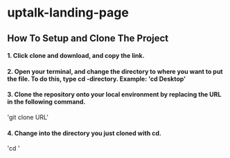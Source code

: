 # uptalk-landing-page

## How To Setup and Clone The Project

#### 1. Click clone and download, and copy the link. 
#### 2. Open your terminal, and change the directory to where you want to put the file. To do this, type cd -directory. Example: 'cd Desktop'
#### 3. Clone the repository onto your local environment by replacing the URL in the following command. 
'git clone URL'
#### 4. Change into the directory you just cloned with cd. 
'cd <directory name>'
